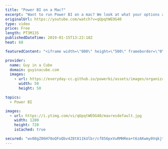 ```yaml
---
title: "Power BI on a Mac?"
excerpt: "Want to run Power BI on a mac? We look at what your options are to get Power BI Desktop running on your mac. You have a few choices.  Ideas: Power BI Designer for Mac https://ideas.powerbi.com/forums/265200-power-bi-ideas/suggestions/7546645-power-bi-designer-for-mac   Apple Boot Camp https://support.apple.com/boot-camp"
originalUrl: https://youtube.com/watch?v=qUpqtWEOG40
type: video
price: Free
length: PT3M13S
publishedDateTime: 2019-01-15T13:22:18Z
heat: 68

featuredContent: "<iframe width=\"800\" height=\"500\" frameborder=\"0\" src=\"https://www.youtube.com/embed/qUpqtWEOG40\" allow=\"accelerometer; autoplay; encrypted-media; gyroscope; picture-in-picture\" allowfullscreen></iframe>"

provider:
  name: Guy in a Cube
  domain: guyinacube.com
  images:
    - url: https://everyday-cc.github.io/powerbi/assets/images/organizations/guyinacube.com-50x50.jpg
      width: 50
      height: 50

topics:
  - Power BI

images:
  - url: https://i.ytimg.com/vi/qUpqtWEOG40/maxresdefault.jpg
    width: 1280
    height: 720
    isCached: true

secured: "wv08gZ06H78oQFoQbv4Z8t811kUlbr/cf856pxVuRMHRea+t6zAKwmy0VqkjtbBD4yzks5SfNJHL6gkixxl8qkkccnLMVboKyIyARA7saOjUJ7jqDlxSySYYf2xYOwYlEsw/Ab0jGee2Nc/YQmzTSaB+S05lWStHcl1qVNHKsJobdHE4di4uDddmJYhtHsRVM4A26C8qwFZHSfVCEdbHmLlvFcVdNx0W+GeUZoVh7qcHNPUctVQ0BipuXbMcKyDTHAw5rAoDoLOOY0TPK6++t2QqOb6+vQbo413PPNb9uiVEb/OF+/6PXnVhQA2esHU/mdUyTRq7+Zq9hsMyUewSg2tvt93aPyPBHaUmPBVa9XHYCuGmh0x87YSJLLDmqGpbi/HRs9UAhKydmXrMxWHUKzOeI3prGuBF4aYiX9ubGa7qIxCss5b2Ip6DXG+E+aRV;drE32BFxG9jPY70wGvV9nQ=="
---
```


